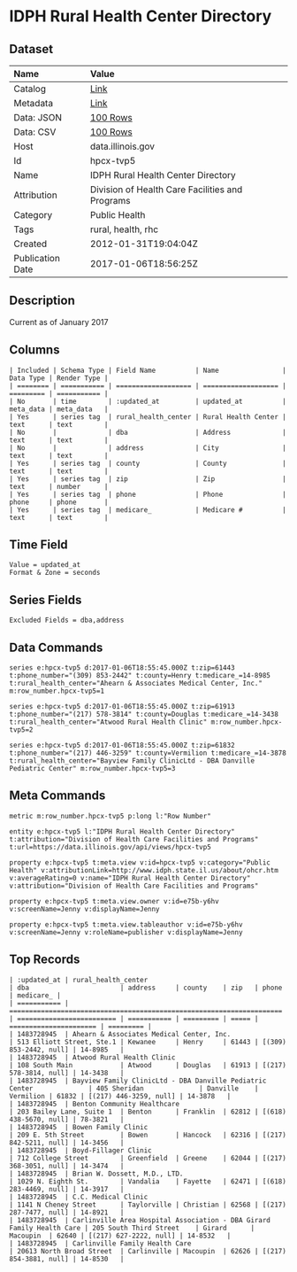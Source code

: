 # IDPH Rural Health Center Directory

## Dataset

| Name | Value |
| :--- | :---- |
| Catalog | [Link](https://catalog.data.gov/dataset/idph-rural-health-center-directory-cbd2d) |
| Metadata | [Link](https://data.illinois.gov/api/views/hpcx-tvp5) |
| Data: JSON | [100 Rows](https://data.illinois.gov/api/views/hpcx-tvp5/rows.json?max_rows=100) |
| Data: CSV | [100 Rows](https://data.illinois.gov/api/views/hpcx-tvp5/rows.csv?max_rows=100) |
| Host | data.illinois.gov |
| Id | hpcx-tvp5 |
| Name | IDPH Rural Health Center Directory |
| Attribution | Division of Health Care Facilities and Programs |
| Category | Public Health |
| Tags | rural, health, rhc |
| Created | 2012-01-31T19:04:04Z |
| Publication Date | 2017-01-06T18:56:25Z |

## Description

Current as of January 2017

## Columns

```ls
| Included | Schema Type | Field Name          | Name                | Data Type | Render Type |
| ======== | =========== | =================== | =================== | ========= | =========== |
| No       | time        | :updated_at         | updated_at          | meta_data | meta_data   |
| Yes      | series tag  | rural_health_center | Rural Health Center | text      | text        |
| No       |             | dba                 | Address             | text      | text        |
| No       |             | address             | City                | text      | text        |
| Yes      | series tag  | county              | County              | text      | text        |
| Yes      | series tag  | zip                 | Zip                 | text      | number      |
| Yes      | series tag  | phone               | Phone               | phone     | phone       |
| Yes      | series tag  | medicare_           | Medicare #          | text      | text        |
```

## Time Field

```ls
Value = updated_at
Format & Zone = seconds
```

## Series Fields

```ls
Excluded Fields = dba,address
```

## Data Commands

```ls
series e:hpcx-tvp5 d:2017-01-06T18:55:45.000Z t:zip=61443 t:phone_number="(309) 853-2442" t:county=Henry t:medicare_=14-8985 t:rural_health_center="Ahearn & Associates Medical Center, Inc." m:row_number.hpcx-tvp5=1

series e:hpcx-tvp5 d:2017-01-06T18:55:45.000Z t:zip=61913 t:phone_number="(217) 578-3814" t:county=Douglas t:medicare_=14-3438 t:rural_health_center="Atwood Rural Health Clinic" m:row_number.hpcx-tvp5=2

series e:hpcx-tvp5 d:2017-01-06T18:55:45.000Z t:zip=61832 t:phone_number="(217) 446-3259" t:county=Vermilion t:medicare_=14-3878 t:rural_health_center="Bayview Family ClinicLtd - DBA Danville Pediatric Center" m:row_number.hpcx-tvp5=3
```

## Meta Commands

```ls
metric m:row_number.hpcx-tvp5 p:long l:"Row Number"

entity e:hpcx-tvp5 l:"IDPH Rural Health Center Directory" t:attribution="Division of Health Care Facilities and Programs" t:url=https://data.illinois.gov/api/views/hpcx-tvp5

property e:hpcx-tvp5 t:meta.view v:id=hpcx-tvp5 v:category="Public Health" v:attributionLink=http://www.idph.state.il.us/about/ohcr.htm v:averageRating=0 v:name="IDPH Rural Health Center Directory" v:attribution="Division of Health Care Facilities and Programs"

property e:hpcx-tvp5 t:meta.view.owner v:id=e75b-y6hv v:screenName=Jenny v:displayName=Jenny

property e:hpcx-tvp5 t:meta.view.tableauthor v:id=e75b-y6hv v:screenName=Jenny v:roleName=publisher v:displayName=Jenny
```

## Top Records

```ls
| :updated_at | rural_health_center                                                   | dba                       | address     | county    | zip   | phone                  | medicare_ | 
| =========== | ===================================================================== | ========================= | =========== | ========= | ===== | ====================== | ========= | 
| 1483728945  | Ahearn & Associates Medical Center, Inc.                              | 513 Elliott Street, Ste.1 | Kewanee     | Henry     | 61443 | [(309) 853-2442, null] | 14-8985   | 
| 1483728945  | Atwood Rural Health Clinic                                            | 108 South Main            | Atwood      | Douglas   | 61913 | [(217) 578-3814, null] | 14-3438   | 
| 1483728945  | Bayview Family ClinicLtd - DBA Danville Pediatric Center              | 405 Sheridan              | Danville    | Vermilion | 61832 | [(217) 446-3259, null] | 14-3878   | 
| 1483728945  | Benton Community Healthcare                                           | 203 Bailey Lane, Suite 1  | Benton      | Franklin  | 62812 | [(618) 438-5670, null] | 78-3821   | 
| 1483728945  | Bowen Family Clinic                                                   | 209 E. 5th Street         | Bowen       | Hancock   | 62316 | [(217) 842-5211, null] | 14-3456   | 
| 1483728945  | Boyd-Fillager Clinic                                                  | 712 College Street        | Greenfield  | Greene    | 62044 | [(217) 368-3051, null] | 14-3474   | 
| 1483728945  | Brian W. Dossett, M.D., LTD.                                          | 1029 N. Eighth St.        | Vandalia    | Fayette   | 62471 | [(618) 283-4469, null] | 14-3917   | 
| 1483728945  | C.C. Medical Clinic                                                   | 1141 N Cheney Street      | Taylorville | Christian | 62568 | [(217) 287-7477, null] | 14-8921   | 
| 1483728945  | Carlinville Area Hospital Association - DBA Girard Family Health Care | 205 South Third Street    | Girard      | Macoupin  | 62640 | [(217) 627-2222, null] | 14-8532   | 
| 1483728945  | Carlinville Family Health Care                                        | 20613 North Broad Street  | Carlinville | Macoupin  | 62626 | [(217) 854-3881, null] | 14-8530   | 
```
